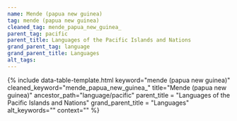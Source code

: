 ```yaml
---
name: Mende (papua new guinea)
tag: mende (papua new guinea)
cleaned_tag: mende_papua_new_guinea_
parent_tag: pacific
parent_title: Languages of the Pacific Islands and Nations
grand_parent_tag: language
grand_parent_title: Languages
alt_tags: 
---
```


{% include data-table-template.html 
  keyword="mende (papua new guinea)" 
  cleaned_keyword="mende_papua_new_guinea_" 
  title="Mende (papua new guinea)"
  ancestor_path="language/pacific" 
  parent_title = "Languages of the Pacific Islands and Nations"
  grand_parent_title = "Languages"
  alt_keywords=""
  context=""
%}

